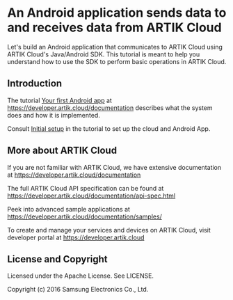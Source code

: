 # An Android application sends data to and receives data from ARTIK Cloud

Let's build an Android application that communicates to ARTIK Cloud using ARTIK Cloud's Java/Android SDK. This tutorial is meant to help you understand how to use the SDK to perform basic operations in ARTIK Cloud.

Introduction
-------------

The tutorial [Your first Android app](https://developer.artik.cloud/documentation/tutorials/your-first-android-app.html) at https://developer.artik.cloud/documentation describes what the system does and how it is implemented.

Consult [Initial setup](https://developer.artik.cloud/documentation/tutorials/your-first-android-app.html#initial-setup) in the tutorial to set up the cloud and Android App.

More about ARTIK Cloud
---------------

If you are not familiar with ARTIK Cloud, we have extensive documentation at https://developer.artik.cloud/documentation

The full ARTIK Cloud API specification can be found at https://developer.artik.cloud/documentation/api-spec.html

Peek into advanced sample applications at https://developer.artik.cloud/documentation/samples/

To create and manage your services and devices on ARTIK Cloud, visit developer portal at https://developer.artik.cloud

License and Copyright
---------------------

Licensed under the Apache License. See LICENSE.

Copyright (c) 2016 Samsung Electronics Co., Ltd.
